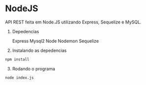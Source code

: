 # NodeJS
 API REST feita em Node.JS utilizando Express, Sequelize e MySQL.

1. Depedencias

    Express 
    Mysql2
    Node
    Nodemon
    Sequelize

2. Instalando as depedencias

```bash
npm install
```

3. Rodando o programa

```bash
node index.js
```
